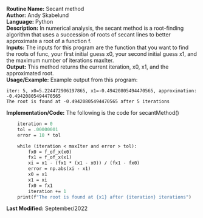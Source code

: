 **Routine Name:** Secant method  
**Author:** Andy Skabelund  
**Language:** Python  
**Description:** In numerical analysis, the secant method is a root-finding algorithm that uses a succession of roots of secant lines to better approximate a root of a function f.  
**Inputs:** The inputs for this program are the function that you want to find the roots of func, your first initial guess x0, your second initial guess x1, and the maximum number of iterations maxIter.  
**Output:** This method returns the current iteration, x0, x1, and the approximated root.  
**Usage/Example:** Example output from this program:
```
iter: 5, x0=5.224472906197865, x1=-0.49420805494470565, approximation: -0.49420805494470565
The root is found at -0.49420805494470565 after 5 iterations
```  
**Implementation/Code:** The following is the code for secantMethod()
```def secantMethod(func, x0, x1, maxIter):
    iteration = 0
    tol = .00000001
    error = 10 * tol

    while (iteration < maxIter and error > tol):
        fx0 = f_of_x(x0)
        fx1 = f_of_x(x1)
        xi = x1 - (fx1 * (x1 - x0)) / (fx1 - fx0)
        error = np.abs(xi - x1)
        x0 = x1
        x1 = xi
        fx0 = fx1
        iteration += 1
    print(f"The root is found at {x1} after {iteration} iterations")
```  
   
**Last Modified:** September/2022
